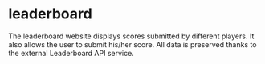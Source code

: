 # leaderboard
The leaderboard website displays scores submitted by different players. It also allows the user to submit his/her score. All data is preserved thanks to the external Leaderboard API service.
